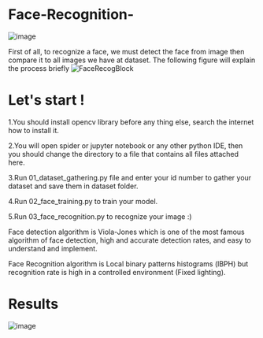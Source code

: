 # Face-Recognition-

![image](https://user-images.githubusercontent.com/49722916/95469794-52876180-0980-11eb-9882-c97274930e77.png)



First of all, to recognize a face, we must detect the face from image then compare it to all images we have at dataset.
The following figure will explain the process briefly
![FaceRecogBlock](https://user-images.githubusercontent.com/49722916/95477210-62a33f00-0988-11eb-879b-e09d945b30eb.png)

# Let's start !

1.You should install opencv library before any thing else, search the internet how to install it.

2.You will open spider or jupyter notebook or any other python IDE, then you should change the directory to a file that contains 
all files attached here.

3.Run 01_dataset_gathering.py file and enter your id number to gather your dataset and save them in dataset folder.

4.Run 02_face_training.py to train your model.

5.Run 03_face_recognition.py to recognize your image :) 

Face detection algorithm is Viola-Jones which is one of the most famous algorithm of face detection, high and accurate detection rates,
and easy to understand and implement.

Face Recognition algorithm is Local binary patterns histograms (lBPH) but recognition rate is high in a controlled environment (Fixed lighting).

# Results

![image](https://user-images.githubusercontent.com/49722916/95478947-7a7bc280-098a-11eb-8ca9-b329264f3119.png)

